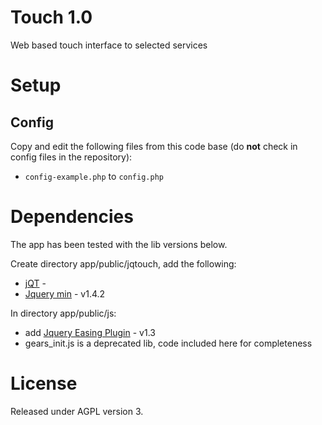 Touch 1.0
=========

Web based touch interface to selected services

Setup
=====

## Config

Copy and edit the following files from this code base (do __not__ check in config files in the repository):
  * `config-example.php` to `config.php`

Dependencies
============

The app has been tested with the lib versions below.

Create directory app/public/jqtouch, add the following:
* [jQT](http://jqtjs.com/) - 
* [Jquery min](http://code.jquery.com/jquery-1.4.2.min.js) - v1.4.2

In directory app/public/js:
* add [Jquery Easing Plugin](http://gsgd.co.uk/sandbox/jquery/easing/) - v1.3
* gears_init.js is a deprecated lib, code included here for completeness

License
=======

Released under AGPL version 3.






